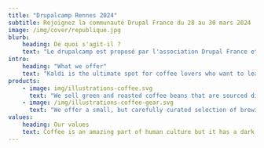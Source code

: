```yaml
---
title: "Drupalcamp Rennes 2024"
subtitle: Rejoignez la communauté Drupal France du 28 au 30 mars 2024
image: /img/cover/republique.jpg
blurb:
    heading: De quoi s'agit-il ?
    text: "Le drupalcamp est proposé par l'association Drupal France et francophonie. Cette année encore, il se déroulera sur 3 jours, du 28 au 30 mars 2024, à Rennes (35)."
intro:
    heading: "What we offer"
    text: "Kaldi is the ultimate spot for coffee lovers who want to learn about their java’s origin and support the farmers that grew it. We take coffee production, roasting and brewing seriously and we’re glad to pass that knowledge to anyone."
products:
    - image: img/illustrations-coffee.svg
      text: "We sell green and roasted coffee beans that are sourced directly from independent farmers and farm cooperatives. We’re proud to offer a variety of coffee beans grown with great care for the environment and local communities. Check our post or contact us directly for current availability."
    - image: /img/illustrations-coffee-gear.svg
      text: "We offer a small, but carefully curated selection of brewing gear and tools for every taste and experience level. No matter if you roast your own beans or just bought your first french press, you’ll find a gadget to fall in love with in our shop."
values:
    heading: Our values
    text: Coffee is an amazing part of human culture but it has a dark side too – one of colonialism and mindless abuse of natural resources and human lives. We want to turn this around and return the coffee trade to the drink’s exhilarating, empowering and unifying nature.
---
```


